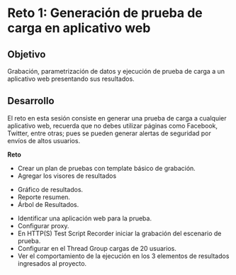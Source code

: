 # Reto 1: Generación de prueba de carga en aplicativo web

## Objetivo

Grabación, parametrización de datos y ejecución de prueba de carga a un aplicativo web presentando sus resultados.

## Desarrollo

El reto en esta sesión consiste en generar una prueba de carga a cualquier aplicativo web, recuerda que no debes utilizar páginas como Facebook, Twitter, entre otras; pues se pueden generar alertas de seguridad por envíos de altos usuarios.


**Reto**

- Crear un plan de pruebas con template básico de grabación.
- Agregar los visores de resultados
* Gráfico de resultados.
* Reporte resumen.
* Árbol de Resultados.
- Identificar una aplicación web para la prueba.
- Configurar proxy.
- En HTTP(S) Test Script Recorder iniciar la grabación del escenario de prueba.
- Configurar en el Thread Group cargas de 20 usuarios.
- Ver el comportamiento de la ejecución en los 3 elementos de resultados ingresados al proyecto.
